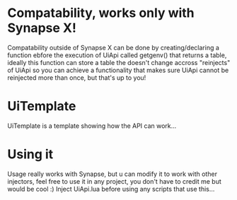 # Compatability, works only with Synapse X!
Compatability outside of Synapse X can be done by creating/declaring a function ebfore the execution of UiApi called getgenv() that returns a table, ideally this function can store a table the doesn't change accross "reinjects" of UiApi so you can achieve a functionality that makes sure UiApi cannot be reinjected more than once, but that's up to you!

# UiTemplate
UiTemplate is a template showing how the API can work...

# Using it
Usage really works with Synapse, but u can modify it to work with other injectors, feel free to use it in any project, you don't have to credit me but would be cool :)
Inject UiApi.lua before using any scripts that use this...
